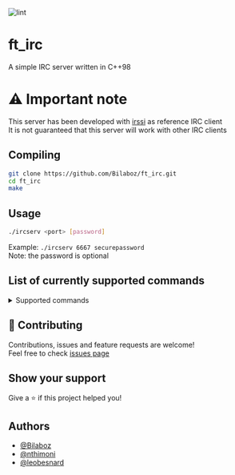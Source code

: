 ![lint](https://github.com/Bilaboz/ft_irc/actions/workflows/cpp-linter.yml/badge.svg)

# ft_irc

A simple IRC server written in C++98

# ⚠️ Important note

This server has been developed with [irssi](https://irssi.org/) as reference IRC client<br />
It is not guaranteed that this server will work with other IRC clients

## Compiling

```sh
git clone https://github.com/Bilaboz/ft_irc.git
cd ft_irc
make
```

## Usage

```sh
./ircserv <port> [password]
```
Example: `./ircserv 6667 securepassword`<br>
Note: the password is optional


## List of currently supported commands

<details>
<summary>Supported commands</summary>
<br>
WHO<br>
DIE<br>
PING<br>
QUIT<br>
JOIN<br>
NICK<br>
PASS<br>
PART<br>
KICK<br>
MODE (+-itkol)<br>
USER<br>
TOPIC<br>
WHOIS<br>
INVITE<br>
NOTICE<br>
PRIVMSG<br>
</details>


## 🤝 Contributing

Contributions, issues and feature requests are welcome!<br>Feel free to check [issues page](https://github.com/Bilaboz/ft_irc/issues)


## Show your support

Give a ⭐️ if this project helped you!


## Authors

- [@Bilaboz](https://www.github.com/Bilaboz)
- [@nthimoni](https://github.com/nthimoni)
- [@leobesnard](https://github.com/leobesnard)



